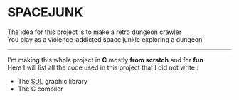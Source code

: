 # SPACEJUNK

The idea for this project is to make a retro dungeon crawler\
You play as a violence-addicted space junkie exploring a dungeon

---
I'm making this whole project in **C** mostly **from scratch** and for **fun**\
Here I will list all the code used in this project that I did not write :
- The [SDL](https://github.com/libsdl-org/SDL) graphic library
- The C compiler

